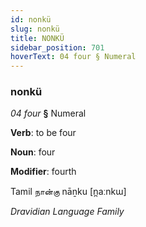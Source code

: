 ```yaml
---
id: nonkü
slug: nonkü
title: NONKÜ
sidebar_position: 701
hoverText: 04 four § Numeral
---
```


### nonkü

*04 four* **§** Numeral

**Verb**: to be four

**Noun**: four

**Modifier**: fourth

Tamil நான்கு nāṉku [n̪aːnkɯ]

*Dravidian Language Family*
